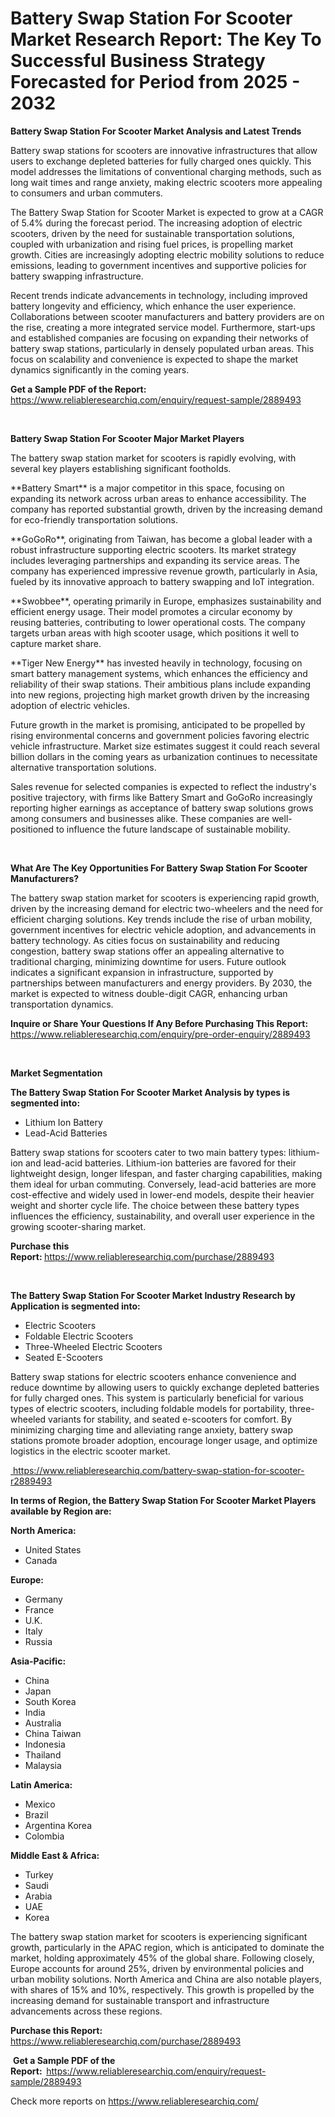 <p><h1>Battery Swap Station For Scooter Market Research Report: The Key To Successful Business Strategy Forecasted for Period from 2025 - 2032</h1></p><p><strong>Battery Swap Station For Scooter Market Analysis and Latest Trends</strong></p>
<p><p>Battery swap stations for scooters are innovative infrastructures that allow users to exchange depleted batteries for fully charged ones quickly. This model addresses the limitations of conventional charging methods, such as long wait times and range anxiety, making electric scooters more appealing to consumers and urban commuters.</p><p>The Battery Swap Station for Scooter Market is expected to grow at a CAGR of 5.4% during the forecast period. The increasing adoption of electric scooters, driven by the need for sustainable transportation solutions, coupled with urbanization and rising fuel prices, is propelling market growth. Cities are increasingly adopting electric mobility solutions to reduce emissions, leading to government incentives and supportive policies for battery swapping infrastructure.</p><p>Recent trends indicate advancements in technology, including improved battery longevity and efficiency, which enhance the user experience. Collaborations between scooter manufacturers and battery providers are on the rise, creating a more integrated service model. Furthermore, start-ups and established companies are focusing on expanding their networks of battery swap stations, particularly in densely populated urban areas. This focus on scalability and convenience is expected to shape the market dynamics significantly in the coming years.</p></p>
<p><strong>Get a Sample PDF of the Report:&nbsp;</strong> <a href="https://www.reliableresearchiq.com/enquiry/request-sample/2889493?utm_campaign=3279&utm_medium=2&utm_source=Github&utm_content=ia&utm_term=14032025&utm_id=battery-swap-station-for-scooter">https://www.reliableresearchiq.com/enquiry/request-sample/2889493</a></p>
<p>&nbsp;</p>
<p><strong>Battery Swap Station For Scooter Major Market Players</strong></p>
<p><p>The battery swap station market for scooters is rapidly evolving, with several key players establishing significant footholds. </p><p>**Battery Smart** is a major competitor in this space, focusing on expanding its network across urban areas to enhance accessibility. The company has reported substantial growth, driven by the increasing demand for eco-friendly transportation solutions. </p><p>**GoGoRo**, originating from Taiwan, has become a global leader with a robust infrastructure supporting electric scooters. Its market strategy includes leveraging partnerships and expanding its service areas. The company has experienced impressive revenue growth, particularly in Asia, fueled by its innovative approach to battery swapping and IoT integration.</p><p>**Swobbee**, operating primarily in Europe, emphasizes sustainability and efficient energy usage. Their model promotes a circular economy by reusing batteries, contributing to lower operational costs. The company targets urban areas with high scooter usage, which positions it well to capture market share.</p><p>**Tiger New Energy** has invested heavily in technology, focusing on smart battery management systems, which enhances the efficiency and reliability of their swap stations. Their ambitious plans include expanding into new regions, projecting high market growth driven by the increasing adoption of electric vehicles.</p><p>Future growth in the market is promising, anticipated to be propelled by rising environmental concerns and government policies favoring electric vehicle infrastructure. Market size estimates suggest it could reach several billion dollars in the coming years as urbanization continues to necessitate alternative transportation solutions.</p><p>Sales revenue for selected companies is expected to reflect the industry's positive trajectory, with firms like Battery Smart and GoGoRo increasingly reporting higher earnings as acceptance of battery swap solutions grows among consumers and businesses alike. These companies are well-positioned to influence the future landscape of sustainable mobility.</p></p>
<p>&nbsp;</p>
<p><strong>What Are The Key Opportunities For Battery Swap Station For Scooter Manufacturers?</strong></p>
<p><p>The battery swap station market for scooters is experiencing rapid growth, driven by the increasing demand for electric two-wheelers and the need for efficient charging solutions. Key trends include the rise of urban mobility, government incentives for electric vehicle adoption, and advancements in battery technology. As cities focus on sustainability and reducing congestion, battery swap stations offer an appealing alternative to traditional charging, minimizing downtime for users. Future outlook indicates a significant expansion in infrastructure, supported by partnerships between manufacturers and energy providers. By 2030, the market is expected to witness double-digit CAGR, enhancing urban transportation dynamics.</p></p>
<p><strong>Inquire or Share Your Questions If Any Before Purchasing This Report:</strong> <a href="https://www.reliableresearchiq.com/enquiry/pre-order-enquiry/2889493?utm_campaign=3279&utm_medium=2&utm_source=Github&utm_content=ia&utm_term=14032025&utm_id=battery-swap-station-for-scooter">https://www.reliableresearchiq.com/enquiry/pre-order-enquiry/2889493</a></p>
<p>&nbsp;</p>
<p><strong>Market Segmentation</strong></p>
<p><strong>The Battery Swap Station For Scooter Market Analysis by types is segmented into:</strong></p>
<p><ul><li>Lithium Ion Battery</li><li>Lead-Acid Batteries</li></ul></p>
<p><p>Battery swap stations for scooters cater to two main battery types: lithium-ion and lead-acid batteries. Lithium-ion batteries are favored for their lightweight design, longer lifespan, and faster charging capabilities, making them ideal for urban commuting. Conversely, lead-acid batteries are more cost-effective and widely used in lower-end models, despite their heavier weight and shorter cycle life. The choice between these battery types influences the efficiency, sustainability, and overall user experience in the growing scooter-sharing market.</p></p>
<p><strong>Purchase this Report:&nbsp;</strong><a href="https://www.reliableresearchiq.com/purchase/2889493?utm_campaign=3279&utm_medium=2&utm_source=Github&utm_content=ia&utm_term=14032025&utm_id=battery-swap-station-for-scooter">https://www.reliableresearchiq.com/purchase/2889493</a></p>
<p>&nbsp;</p>
<p><strong>The Battery Swap Station For Scooter Market Industry Research by Application is segmented into:</strong></p>
<p><ul><li>Electric Scooters</li><li>Foldable Electric Scooters</li><li>Three-Wheeled Electric Scooters</li><li>Seated E-Scooters</li></ul></p>
<p><p>Battery swap stations for electric scooters enhance convenience and reduce downtime by allowing users to quickly exchange depleted batteries for fully charged ones. This system is particularly beneficial for various types of electric scooters, including foldable models for portability, three-wheeled variants for stability, and seated e-scooters for comfort. By minimizing charging time and alleviating range anxiety, battery swap stations promote broader adoption, encourage longer usage, and optimize logistics in the electric scooter market.</p></p>
<p><a href="https://www.reliableresearchiq.com/battery-swap-station-for-scooter-r2889493?utm_campaign=3279&utm_medium=2&utm_source=Github&utm_content=ia&utm_term=14032025&utm_id=battery-swap-station-for-scooter">&nbsp;https://www.reliableresearchiq.com/battery-swap-station-for-scooter-r2889493</a></p>
<p><strong>In terms of Region, the Battery Swap Station For Scooter Market Players available by Region are:</strong></p>
<p>
    <p> <strong> North America: </strong>
        <ul>
            <li>United States</li>
            <li>Canada</li>
        </ul>
        </p> 
    <p> <strong> Europe: </strong>
        <ul>
            <li>Germany</li>
            <li>France</li>
            <li>U.K.</li>
            <li>Italy</li>
            <li>Russia</li>
        </ul>
        </p> 
    <p> <strong> Asia-Pacific: </strong>
        <ul>
            <li>China</li>
            <li>Japan</li>
            <li>South Korea</li>
            <li>India</li>
            <li>Australia</li>
            <li>China Taiwan</li>
            <li>Indonesia</li>
            <li>Thailand</li>
            <li>Malaysia</li>
        </ul>
        </p> 
    <p> <strong> Latin America: </strong>
        <ul>
            <li>Mexico</li>
            <li>Brazil</li>
            <li>Argentina Korea</li>
            <li>Colombia</li>
        </ul>
        </p> 
    <p> <strong> Middle East & Africa: </strong>
        <ul>
            <li>Turkey</li>
            <li>Saudi</li>
            <li>Arabia</li>
            <li>UAE</li>
            <li>Korea</li>
        </ul>
    </p>
    </p>
<p><p>The battery swap station market for scooters is experiencing significant growth, particularly in the APAC region, which is anticipated to dominate the market, holding approximately 45% of the global share. Following closely, Europe accounts for around 25%, driven by environmental policies and urban mobility solutions. North America and China are also notable players, with shares of 15% and 10%, respectively. This growth is propelled by the increasing demand for sustainable transport and infrastructure advancements across these regions.</p></p>
<p><strong>Purchase this Report: </strong><a href="https://www.reliableresearchiq.com/purchase/2889493?utm_campaign=3279&utm_medium=2&utm_source=Github&utm_content=ia&utm_term=14032025&utm_id=battery-swap-station-for-scooter">https://www.reliableresearchiq.com/purchase/2889493</a></p>
<p>&nbsp;<strong>Get a Sample PDF of the Report:&nbsp;&nbsp;</strong><a href="https://www.reliableresearchiq.com/enquiry/request-sample/2889493?utm_campaign=3279&utm_medium=2&utm_source=Github&utm_content=ia&utm_term=14032025&utm_id=battery-swap-station-for-scooter">https://www.reliableresearchiq.com/enquiry/request-sample/2889493</a></p>
<p><strong></strong></p>
<p>Check more reports on <a href="https://www.reliableresearchiq.com/?utm_campaign=3279&utm_medium=2&utm_source=Github&utm_content=ia&utm_term=14032025&utm_id=battery-swap-station-for-scooter">https://www.reliableresearchiq.com/</a></p>